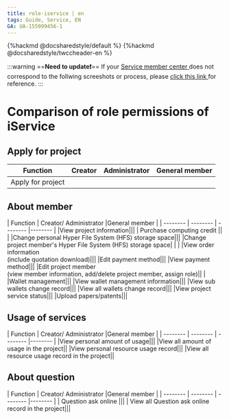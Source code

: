 ```yaml
---
title: role-iservice | en
tags: Guide, Service, EN
GA: UA-155999456-1
---
```


{%hackmd @docsharedstyle/default %}
{%hackmd @docsharedstyle/twccheader-en %}

:::warning
==**Need to update:exclamation:**==
<i class="fa fa-bullhorn" aria-hidden="true"></i> If your [<ins>Service member center <i class="fa fa-question-circle fa-question-circle-for-service" aria-hidden="true"></i></ins>](https://man.twcc.ai/@twsdocs/howto-service-access-service-en)does not correspond to the follwing screeshots or process, please <i class="fa fa-sign-out" aria-hidden="true"></i> [<ins>click this link </ins>](https://man.twcc.ai/@twsdocs/role-main-zh/https%3A%2F%2Fman.twcc.ai%2F%40twsdocs%2Frole-tws-zh) for reference.
:::


<style>
.fa-times{color:#ADADAD; font-size:25px}
.fa-check{color:#27a5bd; font-size:25px}
</style>


# Comparison of role permissions of iService


## Apply for project

| Function | Creator | Administrator |General member |
| -------- | -------- | -------- |-------- |
|Apply for project|<i class="fa fa-check" aria-hidden="true"></i>|<i class="fa fa-times" aria-hidden="true"></i>|<i class="fa fa-times" aria-hidden="true"></i>

## About member

| Function | Creator/ Administrator |General member |
| -------- | -------- | -------- |-------- |
|View project information|<i class="fa fa-check" aria-hidden="true"></i>|<i class="fa fa-check" aria-hidden="true"></i>|
|  Purchase computing credit    |<i class="fa fa-check" aria-hidden="true"></i>| <i class="fa fa-times" aria-hidden="true"></i>  | 
|Change personal Hyper File System (HFS) storage space|<i class="fa fa-check" aria-hidden="true"></i>|<i class="fa fa-check" aria-hidden="true"></i>|
|Change project member's Hyper File System (HFS) storage space|<i class="fa fa-times" aria-hidden="true"></i> | <i class="fa fa-times" aria-hidden="true"></i>| 
|View order information<br>(include quotation download)|<i class="fa fa-check" aria-hidden="true"></i>|<i class="fa fa-check" aria-hidden="true"></i>|
|Edit payment method|<i class="fa fa-check" aria-hidden="true"></i>|<i class="fa fa-check" aria-hidden="true"></i>|
|View payment method|<i class="fa fa-check" aria-hidden="true"></i>|<i class="fa fa-check" aria-hidden="true"></i>|
|Edit project member<br>(view member information, add/delete project member, assign role)|<i class="fa fa-check" aria-hidden="true"></i>|  <i class="fa fa-times" aria-hidden="true"></i>|
|Wallet management|<i class="fa fa-check" aria-hidden="true"></i>|<i class="fa fa-check" aria-hidden="true"></i>|
|View wallet management information|<i class="fa fa-check" aria-hidden="true"></i>|<i class="fa fa-check" aria-hidden="true"></i>|
|View sub wallets change record|<i class="fa fa-check" aria-hidden="true"></i>|<i class="fa fa-check" aria-hidden="true"></i>|
|View all wallets change record|<i class="fa fa-check" aria-hidden="true"></i>|<i class="fa fa-check" aria-hidden="true"></i>|
|View project service status|<i class="fa fa-check" aria-hidden="true"></i>|<i class="fa fa-check" aria-hidden="true"></i>|
|Upload papers/patents|<i class="fa fa-check" aria-hidden="true"></i>|<i class="fa fa-check" aria-hidden="true"></i>|

## Usage of services

| Function | Creator/ Administrator |General member |
| -------- | -------- | -------- |-------- |
|View personal amount of usage|<i class="fa fa-check" aria-hidden="true"></i>|<i class="fa fa-check" aria-hidden="true"></i>|
|View all amount of usage in the project|<i class="fa fa-check" aria-hidden="true"></i>|<i class="fa fa-times" aria-hidden="true"></i>
|View personal resource usage record|<i class="fa fa-check" aria-hidden="true"></i>|<i class="fa fa-check" aria-hidden="true"></i>|
|View all resource usage record in the project|<i class="fa fa-check" aria-hidden="true"></i>|<i class="fa fa-times" aria-hidden="true"></i>

## About question


| Function | Creator/ Administrator |General member |
| -------- | -------- | -------- |-------- |
|  Question ask online    |<i class="fa fa-check" aria-hidden="true"></i>|<i class="fa fa-check" aria-hidden="true"></i>|
|  View all Question ask online record in the project|<i class="fa fa-check" aria-hidden="true"></i>|<i class="fa fa-check" aria-hidden="true"></i>|
